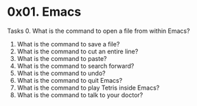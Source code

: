 # 0x01. Emacs
 Tasks
0. What is the command to open a file from within Emacs?
1. What is the command to save a file?
2. What is the command to cut an entire line?
3. What is the command to paste?
4. What is the command to search forward?
5. What is the command to undo?
6. What is the command to quit Emacs?
7. What is the command to play Tetris inside Emacs?
8. What is the command to talk to your doctor?
